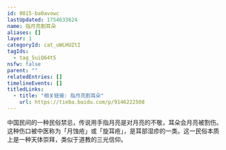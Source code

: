 ```yaml
---
id: 0015-ba0avowc
lastUpdated: 1754633624
name: 指月亮割耳朵
aliases: []
layer: 1
categoryId: cat_uWLHUZtI
tagIds:
  - tag_5uiQ64t5
nsfw: false
parent: ""
relatedEntries: []
timelineEvents: []
titledLinks:
  - title: "相关链接: 指月亮割耳朵"
    url: https://tieba.baidu.com/p/9146222508
---
```


中国民间的一种民俗禁忌，传说用手指月亮是对月亮的不敬，耳朵会月亮被割伤。这种伤口被中医称为「月蚀疮」或「旋耳疮」，是耳部湿疹的一类。这一民俗本质上是一种天体崇拜，类似于道教的三光信仰。
